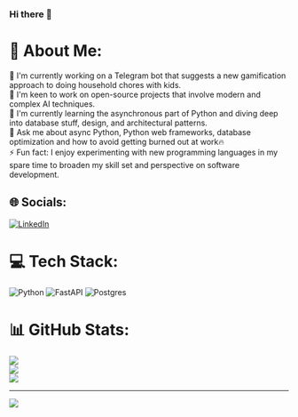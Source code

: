 ### Hi there 👋

# 💫 About Me:
🔭 I'm currently working on a Telegram bot that suggests a new gamification approach to doing household chores with kids.
<br>👯 I'm keen to work on open-source projects that involve modern and complex AI techniques.
<br>🌱 I'm currently learning the asynchronous part of Python and diving deep into database stuff, design, and architectural patterns.
<br>💬 Ask me about async Python, Python web frameworks, database optimization and how to avoid getting burned out at work🔥
<br>⚡ Fun fact: I enjoy experimenting with new programming languages in my spare time to broaden my skill set and perspective on software development.


## 🌐 Socials:
[![LinkedIn](https://img.shields.io/badge/LinkedIn-%230077B5.svg?logo=linkedin&logoColor=white)](https://linkedin.com/in/https://www.linkedin.com/in/maxim-zorin-python-dev/) 

# 💻 Tech Stack:
![Python](https://img.shields.io/badge/python-3670A0?style=plastic&logo=python&logoColor=ffdd54) ![FastAPI](https://img.shields.io/badge/FastAPI-005571?style=plastic&logo=fastapi) ![Postgres](https://img.shields.io/badge/postgres-%23316192.svg?style=plastic&logo=postgresql&logoColor=white) 
# 📊 GitHub Stats:
![](https://github-readme-stats.vercel.app/api?username=AmmoMax&theme=bear&hide_border=false&include_all_commits=true&count_private=true)<br/>
![](https://github-readme-streak-stats.herokuapp.com/?user=AmmoMax&theme=bear&hide_border=false)<br/>
![](https://github-readme-stats.vercel.app/api/top-langs/?username=AmmoMax&theme=bear&hide_border=false&include_all_commits=true&count_private=true&layout=compact)

---
[![](https://visitcount.itsvg.in/api?id=AmmoMax&icon=0&color=0)](https://visitcount.itsvg.in)
